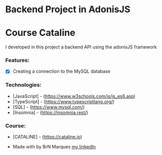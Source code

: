 # Backend Project in AdonisJS
 
<h1>Course Cataline</h1>

<p>I developed in this project a backend API using the adonisJS framework</p>

### Features:

* [x] Creating a connection to the MySQL database


### Technologies:

* [JavaScript] - (https://www.w3schools.com/js/js_es6.asp)
* [TypeScript] - (https://www.typescriptlang.org/)
* [SQL] - (https://www.mysql.com/)
* [Insomnia] - (https://insomnia.rest/)

### Course:

* [CATALINE] - (https://cataline.io)

* Made with by BrN Marques [my linkedIn](https://www.linkedin.com/in/brunomarques85/)
